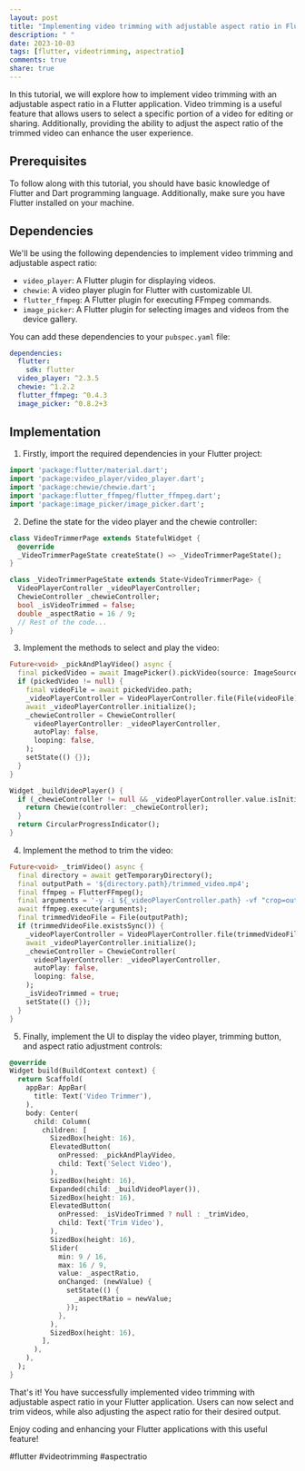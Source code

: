 ```yaml
---
layout: post
title: "Implementing video trimming with adjustable aspect ratio in Flutter"
description: " "
date: 2023-10-03
tags: [flutter, videotrimming, aspectratio]
comments: true
share: true
---
```


In this tutorial, we will explore how to implement video trimming with an adjustable aspect ratio in a Flutter application. Video trimming is a useful feature that allows users to select a specific portion of a video for editing or sharing. Additionally, providing the ability to adjust the aspect ratio of the trimmed video can enhance the user experience.

## Prerequisites

To follow along with this tutorial, you should have basic knowledge of Flutter and Dart programming language. Additionally, make sure you have Flutter installed on your machine.

## Dependencies

We'll be using the following dependencies to implement video trimming and adjustable aspect ratio:

- `video_player`: A Flutter plugin for displaying videos.
- `chewie`: A video player plugin for Flutter with customizable UI.
- `flutter_ffmpeg`: A Flutter plugin for executing FFmpeg commands.
- `image_picker`: A Flutter plugin for selecting images and videos from the device gallery.

You can add these dependencies to your `pubspec.yaml` file:

```yaml
dependencies:
  flutter:
    sdk: flutter
  video_player: ^2.3.5
  chewie: ^1.2.2
  flutter_ffmpeg: ^0.4.3
  image_picker: ^0.8.2+3
```

## Implementation

1. Firstly, import the required dependencies in your Flutter project:

```dart
import 'package:flutter/material.dart';
import 'package:video_player/video_player.dart';
import 'package:chewie/chewie.dart';
import 'package:flutter_ffmpeg/flutter_ffmpeg.dart';
import 'package:image_picker/image_picker.dart';
```

2. Define the state for the video player and the chewie controller:

```dart
class VideoTrimmerPage extends StatefulWidget {
  @override
  _VideoTrimmerPageState createState() => _VideoTrimmerPageState();
}

class _VideoTrimmerPageState extends State<VideoTrimmerPage> {
  VideoPlayerController _videoPlayerController;
  ChewieController _chewieController;
  bool _isVideoTrimmed = false;
  double _aspectRatio = 16 / 9;
  // Rest of the code...
}
```

3. Implement the methods to select and play the video:

```dart
Future<void> _pickAndPlayVideo() async {
  final pickedVideo = await ImagePicker().pickVideo(source: ImageSource.gallery);
  if (pickedVideo != null) {
    final videoFile = await pickedVideo.path;
    _videoPlayerController = VideoPlayerController.file(File(videoFile));
    await _videoPlayerController.initialize();
    _chewieController = ChewieController(
      videoPlayerController: _videoPlayerController,
      autoPlay: false,
      looping: false,
    );
    setState(() {});
  }
}

Widget _buildVideoPlayer() {
  if (_chewieController != null && _videoPlayerController.value.isInitialized) {
    return Chewie(controller: _chewieController);
  }
  return CircularProgressIndicator();
}
```

4. Implement the method to trim the video:

```dart
Future<void> _trimVideo() async {
  final directory = await getTemporaryDirectory();
  final outputPath = '${directory.path}/trimmed_video.mp4';
  final ffmpeg = FlutterFFmpeg();
  final arguments = '-y -i ${_videoPlayerController.path} -vf "crop=out_w=${_chewieController.videoPlayerController.value.aspectRatio < _aspectRatio ? _chewieController.videoPlayerController.value.size.height : _chewieController.videoPlayerController.value.size.width}:out_h=${_chewieController.videoPlayerController.value.aspectRatio < _aspectRatio ? _chewieController.videoPlayerController.value.size.height * _aspectRatio : _chewieController.videoPlayerController.value.size.width * _aspectRatio}:out_x=${(_chewieController.videoPlayerController.value.size.width - (_chewieController.videoPlayerController.value.aspectRatio < _aspectRatio ? _chewieController.videoPlayerController.value.size.height : _chewieController.videoPlayerController.value.size.width) * _aspectRatio) / 2}:out_y=0" -c:a copy $outputPath';
  await ffmpeg.execute(arguments);
  final trimmedVideoFile = File(outputPath);
  if (trimmedVideoFile.existsSync()) {
    _videoPlayerController = VideoPlayerController.file(trimmedVideoFile);
    await _videoPlayerController.initialize();
    _chewieController = ChewieController(
      videoPlayerController: _videoPlayerController,
      autoPlay: false,
      looping: false,
    );
    _isVideoTrimmed = true;
    setState(() {});
  }
}
```

5. Finally, implement the UI to display the video player, trimming button, and aspect ratio adjustment controls:

```dart
@override
Widget build(BuildContext context) {
  return Scaffold(
    appBar: AppBar(
      title: Text('Video Trimmer'),
    ),
    body: Center(
      child: Column(
        children: [
          SizedBox(height: 16),
          ElevatedButton(
            onPressed: _pickAndPlayVideo,
            child: Text('Select Video'),
          ),
          SizedBox(height: 16),
          Expanded(child: _buildVideoPlayer()),
          SizedBox(height: 16),
          ElevatedButton(
            onPressed: _isVideoTrimmed ? null : _trimVideo,
            child: Text('Trim Video'),
          ),
          SizedBox(height: 16),
          Slider(
            min: 9 / 16,
            max: 16 / 9,
            value: _aspectRatio,
            onChanged: (newValue) {
              setState(() {
                _aspectRatio = newValue;
              });
            },
          ),
          SizedBox(height: 16),
        ],
      ),
    ),
  );
}
```

That's it! You have successfully implemented video trimming with adjustable aspect ratio in your Flutter application. Users can now select and trim videos, while also adjusting the aspect ratio for their desired output.

Enjoy coding and enhancing your Flutter applications with this useful feature!

#flutter #videotrimming #aspectratio